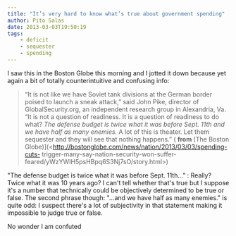 ```yaml
---
title: "It’s very hard to know what’s true about government spending"
author: Pito Salas
date: 2013-03-03T19:50:19
tags:
    - deficit
    - sequester
    - spending
---
```




I saw this in the Boston Globe this morning and I jotted it down because yet
again a bit of totally counterintuitive and confusing info:

> “It is not like we have Soviet tank divisions at the German border poised to
> launch a sneak ­attack,” said John Pike, director of GlobalSecurity.org, an
> independent research group in Alexandria, Va. “It is not a question of
> readiness. It is a question of readiness to do what? _The ­defense budget is
> twice what it was before Sept. 11th and we have half as many enemies._ A lot
> of this is theater. Let them sequester and they will see that nothing
> happens.” ( **from** [The Boston
> Globe)](<http://bostonglobe.com/news/nation/2013/03/03/spending-cuts-
> trigger-many-say-nation-security-won-suffer-
> feared/yWzYWIH5psHBpq6S3Nj7sO/story.html>)

"The ­defense budget is twice what it was before Sept. 11th…" : Really? Twice
what it was 10 years ago? I can't tell whether that's true but I suppose it's
a number that technically could be objectively determined to be true or false.
The second phrase though: "…and we have half as many enemies." is quite odd: I
suspect there's a lot of subjectivity in that statement making it impossible
to judge true or false.

No wonder I am confuted


